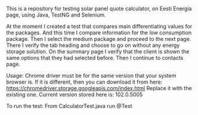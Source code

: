 This is a repository for testing solar panel quote calculator, on Eesti Energia page, using Java, TestNG and Selenium.

At the moment I created a test that compares main differentiating values for the packages. And this time I compare information for the low consumption package.
Then I select the medium package and proceed to the next page. There I verify the tab heading and choose to go on without any energy storage solution.
On the summary page I verify that the client is shown the same options that they had selected before. Then I continue to contacts page.

Usage: Chrome driver must be for the same version that your system browser is. If it is different, then you can download it from here: https://chromedriver.storage.googleapis.com/index.html
Replace it with the existing one.
Current version stored here is: 102.0.5005

To run the test: From CalculatorTest.java run @Test

